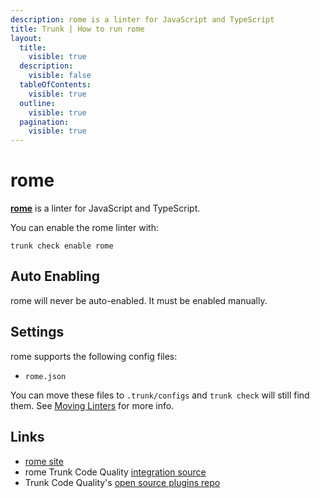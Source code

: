 ```yaml
---
description: rome is a linter for JavaScript and TypeScript
title: Trunk | How to run rome
layout:
  title:
    visible: true
  description:
    visible: false
  tableOfContents:
    visible: true
  outline:
    visible: true
  pagination:
    visible: true
---
```


# rome

[**rome**](https://github.com/rome/tools#readme) is a linter for JavaScript and TypeScript.

You can enable the rome linter with:

```shell
trunk check enable rome
```

## Auto Enabling

rome will never be auto-enabled. It must be enabled manually.

## Settings

rome supports the following config files:
* `rome.json`

You can move these files to `.trunk/configs` and `trunk check` will still find them. See [Moving Linters](../configure-linters#moving-linters) for more info.




## Links

- [rome site](https://github.com/rome/tools#readme)
- rome Trunk Code Quality [integration source](https://github.com/trunk-io/plugins/tree/main/linters/rome)
- Trunk Code Quality's [open source plugins repo](https://github.com/trunk-io/plugins/tree/main)
